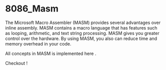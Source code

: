 # 8086_Masm

The Microsoft Macro Assembler (MASM) provides several advantages over inline assembly. MASM contains a macro language that has features such as looping, arithmetic, and text string processing. MASM gives you greater control over the hardware. By using MASM, you also can reduce time and memory overhead in your code.

All concepts in MASM is implemented here .

Checkout !
